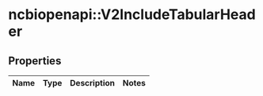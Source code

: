 # ncbiopenapi::V2IncludeTabularHeader


## Properties
Name | Type | Description | Notes
------------ | ------------- | ------------- | -------------


